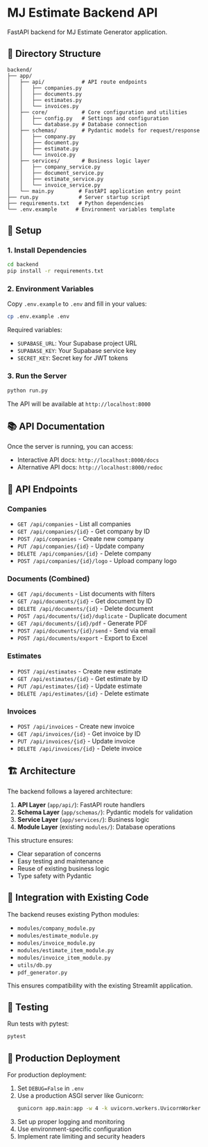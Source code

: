 # MJ Estimate Backend API

FastAPI backend for MJ Estimate Generator application.

## 📁 Directory Structure

```
backend/
├── app/
│   ├── api/            # API route endpoints
│   │   ├── companies.py
│   │   ├── documents.py
│   │   ├── estimates.py
│   │   └── invoices.py
│   ├── core/           # Core configuration and utilities
│   │   ├── config.py   # Settings and configuration
│   │   └── database.py # Database connection
│   ├── schemas/        # Pydantic models for request/response
│   │   ├── company.py
│   │   ├── document.py
│   │   ├── estimate.py
│   │   └── invoice.py
│   ├── services/       # Business logic layer
│   │   ├── company_service.py
│   │   ├── document_service.py
│   │   ├── estimate_service.py
│   │   └── invoice_service.py
│   └── main.py        # FastAPI application entry point
├── run.py             # Server startup script
├── requirements.txt   # Python dependencies
└── .env.example      # Environment variables template
```

## 🚀 Setup

### 1. Install Dependencies

```bash
cd backend
pip install -r requirements.txt
```

### 2. Environment Variables

Copy `.env.example` to `.env` and fill in your values:

```bash
cp .env.example .env
```

Required variables:
- `SUPABASE_URL`: Your Supabase project URL
- `SUPABASE_KEY`: Your Supabase service key
- `SECRET_KEY`: Secret key for JWT tokens

### 3. Run the Server

```bash
python run.py
```

The API will be available at `http://localhost:8000`

## 📚 API Documentation

Once the server is running, you can access:
- Interactive API docs: `http://localhost:8000/docs`
- Alternative API docs: `http://localhost:8000/redoc`

## 🔗 API Endpoints

### Companies
- `GET /api/companies` - List all companies
- `GET /api/companies/{id}` - Get company by ID
- `POST /api/companies` - Create new company
- `PUT /api/companies/{id}` - Update company
- `DELETE /api/companies/{id}` - Delete company
- `POST /api/companies/{id}/logo` - Upload company logo

### Documents (Combined)
- `GET /api/documents` - List documents with filters
- `GET /api/documents/{id}` - Get document by ID
- `DELETE /api/documents/{id}` - Delete document
- `POST /api/documents/{id}/duplicate` - Duplicate document
- `GET /api/documents/{id}/pdf` - Generate PDF
- `POST /api/documents/{id}/send` - Send via email
- `POST /api/documents/export` - Export to Excel

### Estimates
- `POST /api/estimates` - Create new estimate
- `GET /api/estimates/{id}` - Get estimate by ID
- `PUT /api/estimates/{id}` - Update estimate
- `DELETE /api/estimates/{id}` - Delete estimate

### Invoices
- `POST /api/invoices` - Create new invoice
- `GET /api/invoices/{id}` - Get invoice by ID
- `PUT /api/invoices/{id}` - Update invoice
- `DELETE /api/invoices/{id}` - Delete invoice

## 🏗️ Architecture

The backend follows a layered architecture:

1. **API Layer** (`app/api/`): FastAPI route handlers
2. **Schema Layer** (`app/schemas/`): Pydantic models for validation
3. **Service Layer** (`app/services/`): Business logic
4. **Module Layer** (existing `modules/`): Database operations

This structure ensures:
- Clear separation of concerns
- Easy testing and maintenance
- Reuse of existing business logic
- Type safety with Pydantic

## 🔄 Integration with Existing Code

The backend reuses existing Python modules:
- `modules/company_module.py`
- `modules/estimate_module.py`
- `modules/invoice_module.py`
- `modules/estimate_item_module.py`
- `modules/invoice_item_module.py`
- `utils/db.py`
- `pdf_generator.py`

This ensures compatibility with the existing Streamlit application.

## 🧪 Testing

Run tests with pytest:

```bash
pytest
```

## 🚀 Production Deployment

For production deployment:

1. Set `DEBUG=False` in `.env`
2. Use a production ASGI server like Gunicorn:
   ```bash
   gunicorn app.main:app -w 4 -k uvicorn.workers.UvicornWorker
   ```
3. Set up proper logging and monitoring
4. Use environment-specific configuration
5. Implement rate limiting and security headers